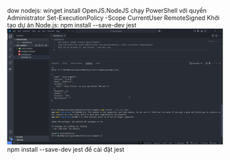 dow nodejs: winget install OpenJS.NodeJS
chạy PowerShell với quyền Administrator Set-ExecutionPolicy -Scope CurrentUser RemoteSigned
Khởi tạo dự án Node.js: npm install --save-dev jest
![alt text](image.png)
npm install --save-dev jest để cài đặt jest